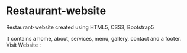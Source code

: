 # Restaurant-website
Restaurant-website created using HTML5, CSS3, Bootstrap5

It contains a home, about, services, menu, gallery, contact and a footer. 
Visit Website :
